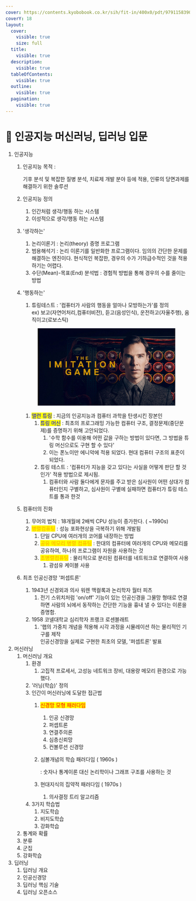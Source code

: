 ```yaml
---
cover: https://contents.kyobobook.co.kr/sih/fit-in/400x0/pdt/9791158390419.jpg
coverY: 18
layout:
  cover:
    visible: true
    size: full
  title:
    visible: true
  description:
    visible: true
  tableOfContents:
    visible: true
  outline:
    visible: true
  pagination:
    visible: true
---
```


# 🧠 인공지능 머신러닝, 딥러닝 입문

1. 인공지능
   1.  인공지능 목적 :&#x20;

       기후 분석 및 복잡한 질병 분석, 치료제 개발 분야 등에 적용, 인류의 당면과제를 해결하기 위한 솔루션
   2. 인공지능 정의
      1. 인간처럼 생각/행동 하는 시스템
      2. 이성적으로 생각/행동 하는 시스템
   3. '생각하는'&#x20;
      1. 논리이론기 : 논리(theory) 증명 프로그램
      2. 범용해석기 : 논리 이론기를 일반화한 프로그램이다. 임의의 간단한 문제를 해결하는 엔진이다. 현식적인 복잡한, 경우의 수가 기하급수적인 것을 적용하기는 어렵다.
      3. 수단(Mean)-목표(End) 분석법 : 경험적 방법을 통해 경우의 수를 줄이는 방법
   4.  '행동하는'

       1. 튜링테스트 : '컴퓨터가 사람의 행동을 얼마나 모방하는가'를 정의 \
          ex) 보고(자연어처리,컴퓨터비전), 듣고(음성인식), 운전하고(자율주행), 움직이고(로보스틱)

       <figure><img src="../../.gitbook/assets/image (1) (1) (1) (1) (1) (1) (1) (1) (1) (1) (1) (1) (1) (1) (1) (1) (1) (1) (1).png" alt=""><figcaption></figcaption></figure>



       1. <mark style="color:blue;">앨런 튜링</mark> : 지금의 인공지능과 컴퓨터 과학을 탄생시킨 장본인
          1. <mark style="color:blue;">튜링 머신</mark> : 최초의 프로그래밍 가능한 컴퓨터 구조, 결정문제(중단문제)를 증명하기 위해 고안되었다.
             1. '수학 함수를 이용해 어떤 값을 구하는 방법이 있다면, 그 방법을 튜링 머신으로도 구현 할 수 있다'
             2. 이는 폰노이만 에니악에 적용 되었다. 현대 컴퓨터 구조의 표준이 되었다.
          2. 튜링 테스트 : '컴퓨터가 지능을 갖고 있다는 사실을 어떻게 판단 할 것인가' 적용 방법으로 제시됨.
             1. 컴퓨터와 사람 둘다에게 문자를 주고 받은 심사원이 어떤 상대가 컴퓨터인지 구별하고, 심사원이 구별에 실패하면 컴퓨터가 튜링 테스트를 통과 한것
   5. 컴퓨터의 진화
      1. 무어의 법칙 : 18개월에 2배씩 CPU 성능이 증가한다. ( \~1990s)
      2. <mark style="color:orange;">병렬컴퓨팅</mark> : 성능 포화현상을 극복하기 위해 개발됨
         1. 단일 CPU에 여러개의 코어를 내장하는 방법
         2. <mark style="color:orange;">공유 메모리 병렬 컴퓨팅</mark> : 한대의 컴퓨터에 여러개의 CPU와 메모리를 공유하여, 하나의 프로그램이 자원을 사용하는 것
         3. <mark style="color:orange;">초병렬컴퓨팅</mark> :  물리적으로 분리된 컴퓨터를 네트워크로 연결하여 사용
            1. 광섬유 케이블 사용
   6. 최초 인공신경망 '퍼셉트론'
      1. 1943년 신경외과 의사 워렌 맥컬록과 논리학자 월터 피츠
         1. 전기 스위치처럼 'on/off' 기능이 있는 인공신경을 그물망 형태로 연결하면 사람의 뇌에서 동작하는 간단한 기능을 흉내 낼 수 있다는 이론을 증명함.
      2. 1958 코넬대학교 심리학자 프랭크 로센블래트&#x20;
         1. '햅의 가중치 개념을 적용해 시각 과정을 시뮬레이션 하는 물리적인 기구를 제작\
            인공신경망을 실제로 구현한 최초의 모델,  '퍼셉트론' 발표
2. 머신러닝
   1. 머신러닝 개요
      1. 환경
         1. 고집적 프로세서,  고성능 네트워크 장비,  대용량 메모리 환경으로 가능 했다.
      2. '러닝(학습)' 정의
      3. 인간이  머신러닝에 도달한 접근법
         1. <mark style="color:red;">신경망 모형 패러다임</mark>
            1. 인공 신경망
            2. 퍼셉트론
            3. 연결주의론
            4. 심층신뢰망
            5. 컨볼루션 신경망
         2.  심볼개념의 학습 패러다임 ( 1960s )

             : 숫자나 통계이론 대신 논리학이나 그래프 구조를 사용하는 것
         3. 현대지식의 집약적 패러다임 ( 1970s )
            1. 의사결정 트리 알고리즘
      4. 3가지 학습법&#x20;
         1. 지도학습
         2. 비지도학습
         3. 강화학습
   2. 통계와 확률
   3. 분류
   4. 군집
   5. 강화학습
3. 딥러닝
   1. 딥러닝 개요
   2. 인공신경망
   3. 딥러닝 핵심 기술
   4. 딥러닝 오픈소스
